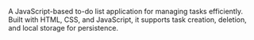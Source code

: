 A JavaScript-based to-do list application for managing tasks efficiently.
Built with HTML, CSS, and JavaScript, it supports task creation, deletion, and local storage for persistence.
